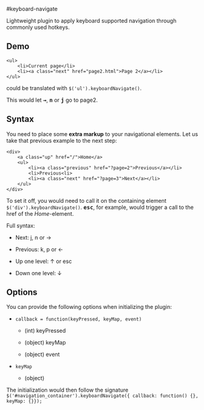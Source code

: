 #keyboard-navigate

Lightweight plugin to apply keyboard supported navigation through commonly used hotkeys.

## Demo

	<ul>
		<li>Current page</li>
		<li><a class="next" href="page2.html">Page 2</a></li>
	</ul>

could be translated with `$('ul').keyboardNavigate()`.

This would let **<kbd>&rarr;</kbd>**, **<kbd>n</kbd>** or **<kbd>j</kbd>** go to page2.

## Syntax

You need to place some **extra markup** to your navigational elements. Let us take that previous example to the next step:

	<div>
		<a class="up" href="/">Home</a>
		<ul>
			<li><a class="previous" href="?page=2">Previous</a></li>
			<li>Previous<li>
			<li><a class="next" href="?page=3">Next</a></li>
		</ul>
	</div>

To set it off, you would need to call it on the containing element `$('div').keyboardNavigate()`. **<kbd>esc</kbd>**, for example, would trigger a call to the href of the *Home*-element.

Full syntax:

  - Next: j, n or &rarr;

  - Previous: k, p or &larr;

  - Up one level: &uarr; or esc
  
 - Down one level: &darr;

## Options

You can provide the following options when initializing the plugin:

  - `callback = function(keyPressed, keyMap, event)`

    - (int) keyPressed

    - (object) keyMap

    - (object) event

  - `keyMap`

    - (object)

The initialization would then follow the signature `$('#navigation_container').keyboardNavigate({ callback: function() {}, keyMap: {}});`
